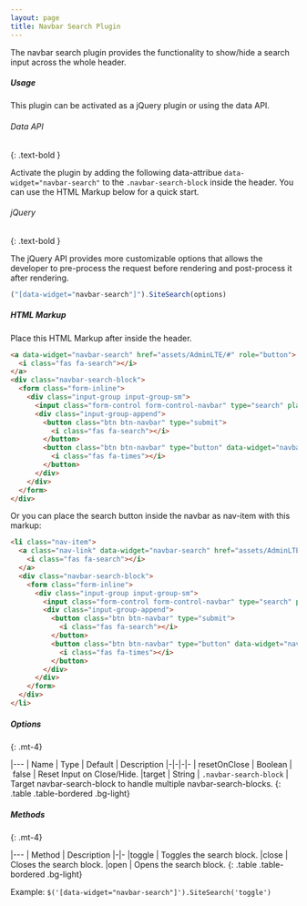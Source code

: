 ```yaml
---
layout: page
title: Navbar Search Plugin
---
```


The navbar search plugin provides the functionality to show/hide a search input across the whole header. 

##### Usage

This plugin can be activated as a jQuery plugin or using the data API. 

###### Data API
{: .text-bold }

Activate the plugin by adding the following data-attribue `data-widget="navbar-search"` to the `.navbar-search-block` inside the header. You can use the HTML Markup below for a quick start.

###### jQuery
{: .text-bold }

The jQuery API provides more customizable options that allows the developer to pre-process the request before rendering and post-process it after rendering. 

```js
("[data-widget="navbar-search"]").SiteSearch(options)
```

##### HTML Markup
Place this HTML Markup after inside the header.
```html
<a data-widget="navbar-search" href="assets/AdminLTE/#" role="button">
  <i class="fas fa-search"></i>
</a>
<div class="navbar-search-block">
  <form class="form-inline">
    <div class="input-group input-group-sm">
      <input class="form-control form-control-navbar" type="search" placeholder="Search" aria-label="Search">
      <div class="input-group-append">
        <button class="btn btn-navbar" type="submit">
          <i class="fas fa-search"></i>
        </button>
        <button class="btn btn-navbar" type="button" data-widget="navbar-search">
          <i class="fas fa-times"></i>
        </button>
      </div>
    </div>
  </form>
</div>
```

Or you can place the search button inside the navbar as nav-item with this markup:
```html
<li class="nav-item">
  <a class="nav-link" data-widget="navbar-search" href="assets/AdminLTE/#" role="button">
    <i class="fas fa-search"></i>
  </a>
  <div class="navbar-search-block">
    <form class="form-inline">
      <div class="input-group input-group-sm">
        <input class="form-control form-control-navbar" type="search" placeholder="Search" aria-label="Search">
        <div class="input-group-append">
          <button class="btn btn-navbar" type="submit">
            <i class="fas fa-search"></i>
          </button>
          <button class="btn btn-navbar" type="button" data-widget="navbar-search">
            <i class="fas fa-times"></i>
          </button>
        </div>
      </div>
    </form>
  </div>
</li>
```

##### Options
{: .mt-4}

|---
| Name | Type | Default | Description
|-|-|-|-
| resetOnClose | Boolean | false | Reset Input on Close/Hide.
|target | String | `.navbar-search-block` | Target navbar-search-block to handle multiple navbar-search-blocks.
{: .table .table-bordered .bg-light}


##### Methods
{: .mt-4}

|---
| Method | Description
|-|-
|toggle | Toggles the search block.
|close | Closes the search block.
|open | Opens the search block.
{: .table .table-bordered .bg-light}

Example: `$('[data-widget="navbar-search"]').SiteSearch('toggle')`
